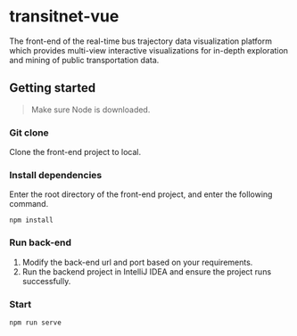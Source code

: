 # transitnet-vue
The front-end of the real-time bus trajectory data visualization platform which provides multi-view interactive visualizations for in-depth exploration and mining of public transportation data.
## Getting started
> Make sure Node is downloaded.
### Git clone
Clone the front-end project to local.
### Install dependencies
Enter the root directory of the front-end project, and enter the following command.
```
npm install
```
### Run back-end
1. Modify the back-end url and port based on your requirements.
2. Run the backend project in IntelliJ IDEA and ensure the project runs successfully.
### Start
```
npm run serve
```

